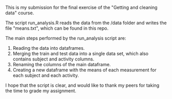 This is my submission for the final exercise of the "Getting and cleaning data" course.

The script run_analysis.R reads the data from the /data folder and writes the file "means.txt", which can be found in this repo.

The main steps performed by the run_analysis script are:
  1. Reading the data into dataframes.
  2. Merging the train and test data into a single data set, which also contains subject and activity columns.
  3. Renaming the columns of the main dataframe.
  4. Creating a new dataframe with the means of each measurement for each subject and each activity.

I hope that the script is clear, and would like to thank my peers for taking the time to grade my assignment.
